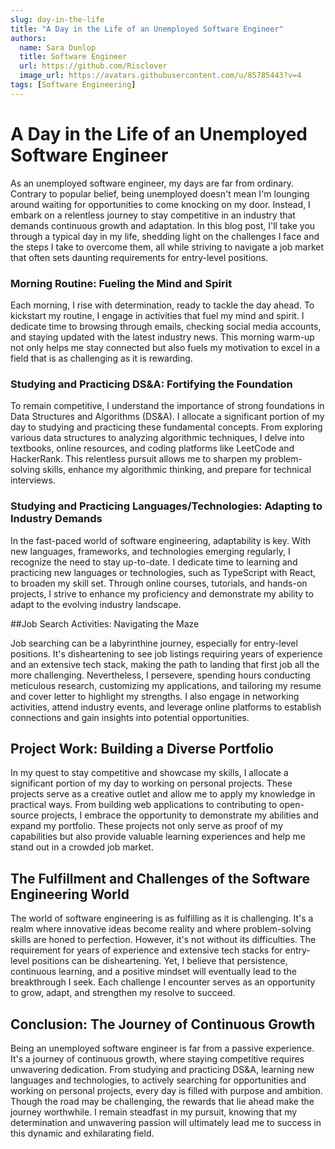 ```yaml
---
slug: day-in-the-life
title: "A Day in the Life of an Unemployed Software Engineer"
authors:
  name: Sara Dunlop
  title: Software Engineer
  url: https://github.com/Risclover
  image_url: https://avatars.githubusercontent.com/u/85785443?v=4
tags: [Software Engineering]
---
```


# A Day in the Life of an Unemployed Software Engineer

As an unemployed software engineer, my days are far from ordinary. Contrary to popular belief, being unemployed doesn't mean I'm lounging around waiting for opportunities to come knocking on my door. Instead, I embark on a relentless journey to stay competitive in an industry that demands continuous growth and adaptation. In this blog post, I'll take you through a typical day in my life, shedding light on the challenges I face and the steps I take to overcome them, all while striving to navigate a job market that often sets daunting requirements for entry-level positions.

### Morning Routine: Fueling the Mind and Spirit

Each morning, I rise with determination, ready to tackle the day ahead. To kickstart my routine, I engage in activities that fuel my mind and spirit. I dedicate time to browsing through emails, checking social media accounts, and staying updated with the latest industry news. This morning warm-up not only helps me stay connected but also fuels my motivation to excel in a field that is as challenging as it is rewarding.

### Studying and Practicing DS&A: Fortifying the Foundation

To remain competitive, I understand the importance of strong foundations in Data Structures and Algorithms (DS&A). I allocate a significant portion of my day to studying and practicing these fundamental concepts. From exploring various data structures to analyzing algorithmic techniques, I delve into textbooks, online resources, and coding platforms like LeetCode and HackerRank. This relentless pursuit allows me to sharpen my problem-solving skills, enhance my algorithmic thinking, and prepare for technical interviews.

### Studying and Practicing Languages/Technologies: Adapting to Industry Demands

In the fast-paced world of software engineering, adaptability is key. With new languages, frameworks, and technologies emerging regularly, I recognize the need to stay up-to-date. I dedicate time to learning and practicing new languages or technologies, such as TypeScript with React, to broaden my skill set. Through online courses, tutorials, and hands-on projects, I strive to enhance my proficiency and demonstrate my ability to adapt to the evolving industry landscape.

##Job Search Activities: Navigating the Maze

Job searching can be a labyrinthine journey, especially for entry-level positions. It's disheartening to see job listings requiring years of experience and an extensive tech stack, making the path to landing that first job all the more challenging. Nevertheless, I persevere, spending hours conducting meticulous research, customizing my applications, and tailoring my resume and cover letter to highlight my strengths. I also engage in networking activities, attend industry events, and leverage online platforms to establish connections and gain insights into potential opportunities.

## Project Work: Building a Diverse Portfolio

In my quest to stay competitive and showcase my skills, I allocate a significant portion of my day to working on personal projects. These projects serve as a creative outlet and allow me to apply my knowledge in practical ways. From building web applications to contributing to open-source projects, I embrace the opportunity to demonstrate my abilities and expand my portfolio. These projects not only serve as proof of my capabilities but also provide valuable learning experiences and help me stand out in a crowded job market.

## The Fulfillment and Challenges of the Software Engineering World

The world of software engineering is as fulfilling as it is challenging. It's a realm where innovative ideas become reality and where problem-solving skills are honed to perfection. However, it's not without its difficulties. The requirement for years of experience and extensive tech stacks for entry-level positions can be disheartening. Yet, I believe that persistence, continuous learning, and a positive mindset will eventually lead to the breakthrough I seek. Each challenge I encounter serves as an opportunity to grow, adapt, and strengthen my resolve to succeed.

## Conclusion: The Journey of Continuous Growth

Being an unemployed software engineer is far from a passive experience. It's a journey of continuous growth, where staying competitive requires unwavering dedication. From studying and practicing DS&A, learning new languages and technologies, to actively searching for opportunities and working on personal projects, every day is filled with purpose and ambition. Though the road may be challenging, the rewards that lie ahead make the journey worthwhile. I remain steadfast in my pursuit, knowing that my determination and unwavering passion will ultimately lead me to success in this dynamic and exhilarating field.
